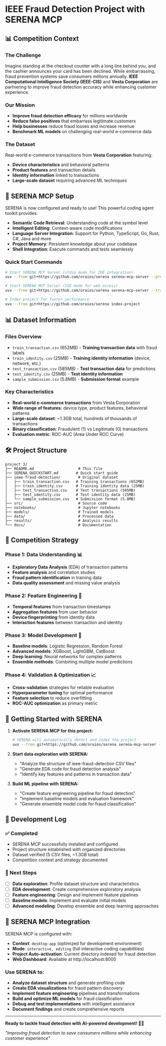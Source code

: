 # IEEE Fraud Detection Project with SERENA MCP

## 📊 Competition Context

### The Challenge
Imagine standing at the checkout counter with a long line behind you, and the cashier announces your card has been declined. While embarrassing, fraud prevention systems save consumers millions annually. **IEEE Computational Intelligence Society (IEEE-CIS)** and **Vesta Corporation** are partnering to improve fraud detection accuracy while enhancing customer experience.

### Our Mission
- **Improve fraud detection efficacy** for millions worldwide
- **Reduce false positives** that embarrass legitimate customers  
- **Help businesses** reduce fraud losses and increase revenue
- **Benchmark ML models** on challenging real-world e-commerce data

### The Dataset
Real-world e-commerce transactions from **Vesta Corporation** featuring:
- **Device characteristics** and behavioral patterns
- **Product features** and transaction details
- **Identity information** linked to transactions
- **Large-scale dataset** requiring advanced ML techniques

## 🚀 SERENA MCP Setup

SERENA is now configured and ready to use! This powerful coding agent toolkit provides:

- **Semantic Code Retrieval**: Understanding code at the symbol level
- **Intelligent Editing**: Context-aware code modifications  
- **Language Server Integration**: Support for Python, TypeScript, Go, Rust, C#, Java and more
- **Project Memory**: Persistent knowledge about your codebase
- **Shell Integration**: Execute commands and tests seamlessly

### Quick Start Commands

```bash
# Start SERENA MCP Server (stdio mode for IDE integration)
uvx --from git+https://github.com/oraios/serena serena-mcp-server --project $(pwd)

# Start SERENA MCP Server (SSE mode for web access)
uvx --from git+https://github.com/oraios/serena serena-mcp-server --transport sse --port 8000 --project $(pwd)

# Index project for faster performance
uvx --from git+https://github.com/oraios/serena index-project
```

## 📊 Dataset Information

### Files Overview
- `train_transaction.csv` (652MB) - **Training transaction data** with fraud labels
- `train_identity.csv` (25MB) - **Training identity information** (device, network, etc.)
- `test_transaction.csv` (585MB) - **Test transaction data** for predictions
- `test_identity.csv` (25MB) - **Test identity information**
- `sample_submission.csv` (5.8MB) - **Submission format** example

### Key Characteristics
- **Real-world e-commerce transactions** from Vesta Corporation
- **Wide range of features**: device type, product features, behavioral patterns
- **Large-scale dataset**: ~1.3GB total, hundreds of thousands of transactions
- **Binary classification**: Fraudulent (1) vs Legitimate (0) transactions
- **Evaluation metric**: ROC-AUC (Area Under ROC Curve)

## 🛠️ Project Structure

```
project 3/
├── README.md                    # This file
├── SERENA_QUICKSTART.md        # Quick start guide
├── ieee-fraud-detection/        # Original dataset
│   ├── train_transaction.csv   # Training transactions (652MB)
│   ├── train_identity.csv      # Training identity data (25MB)
│   ├── test_transaction.csv    # Test transactions (585MB)
│   ├── test_identity.csv       # Test identity data (25MB)
│   └── sample_submission.csv   # Submission format (5.8MB)
├── src/                         # Source code
├── notebooks/                   # Jupyter notebooks
├── models/                      # Trained models
├── data/                        # Processed data
├── results/                     # Analysis results
└── docs/                        # Documentation
```

## 🎯 Competition Strategy

### Phase 1: Data Understanding 📊
- **Exploratory Data Analysis** (EDA) of transaction patterns
- **Feature analysis** and correlation studies
- **Fraud pattern identification** in training data
- **Data quality assessment** and missing value analysis

### Phase 2: Feature Engineering 🔧
- **Temporal features** from transaction timestamps
- **Aggregation features** from user behavior
- **Device fingerprinting** from identity data
- **Interaction features** between transaction and identity

### Phase 3: Model Development 🤖
- **Baseline models**: Logistic Regression, Random Forest
- **Advanced models**: XGBoost, LightGBM, CatBoost
- **Deep learning**: Neural networks for complex patterns
- **Ensemble methods**: Combining multiple model predictions

### Phase 4: Validation & Optimization 📈
- **Cross-validation** strategies for reliable evaluation
- **Hyperparameter tuning** for optimal performance
- **Feature selection** to reduce overfitting
- **ROC-AUC optimization** as primary metric

## 🚀 Getting Started with SERENA

1. **Activate SERENA MCP for this project:**
   ```bash
   # SERENA will automatically detect and index the project
   uvx --from git+https://github.com/oraios/serena serena-mcp-server --project $(pwd)
   ```

2. **Start data exploration with SERENA:**
   - "Analyze the structure of ieee-fraud-detection CSV files"
   - "Generate EDA code for fraud detection analysis"
   - "Identify key features and patterns in transaction data"

3. **Build ML pipeline with SERENA:**
   - "Create feature engineering pipeline for fraud detection"
   - "Implement baseline models and evaluation framework"
   - "Generate ensemble model code for fraud classification"

## 📝 Development Log

### ✅ Completed
- SERENA MCP successfully installed and configured
- Project structure established with organized directories
- Dataset verified (5 CSV files, ~1.3GB total)
- Competition context and strategy documented

### 🎯 Next Steps
- [ ] **Data exploration**: Profile dataset structure and characteristics
- [ ] **EDA development**: Create comprehensive exploratory analysis
- [ ] **Feature engineering**: Design and implement feature pipelines
- [ ] **Baseline models**: Implement and evaluate initial models
- [ ] **Advanced modeling**: Develop ensemble and deep learning approaches

## 🔧 SERENA MCP Integration

SERENA MCP is configured with:
- **Context**: `desktop-app` (optimized for development environment)
- **Mode**: `interactive, editing` (full interactive coding capabilities)
- **Project Auto-activation**: Current directory indexed for fraud detection
- **Web Dashboard**: Available at http://localhost:8000

### Use SERENA to:
- **Analyze dataset structure** and generate profiling code
- **Create EDA visualizations** for fraud pattern discovery
- **Implement feature engineering** pipelines and transformations
- **Build and optimize ML models** for fraud classification
- **Debug and test implementations** with intelligent assistance
- **Document findings** and create comprehensive reports

---

**Ready to tackle fraud detection with AI-powered development! 🤖🚀**

*"Improving fraud detection to save consumers millions while enhancing customer experience"* 